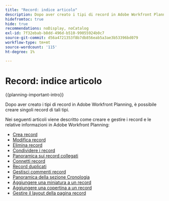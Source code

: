```yaml
---
title: "Record: indice articolo"
description: Dopo aver creato i tipi di record in Adobe Workfront Planning, è possibile creare singoli record di tali tipi. Nei seguenti articoli viene descritto come creare e gestire record e relative informazioni in Adobe Workfront Planning.
hidefromtoc: true
hide: true
recommendations: noDisplay, noCatalog
exl-id: 7f32ebab-b8dd-496d-b510-99055924b0c7
source-git-commit: d56a4721353f8b7db856eab5a3ae3b53396bd079
workflow-type: tm+mt
source-wordcount: '115'
ht-degree: 1%

---
```


<!-- update the metadata with real information when making this available in TOC and in the left nav
---
title: "Records: article index"
description: After you create record types in Adobe Workfront Planning you can create individual records of those types. The following articles describe how you can create and manage records and their information in Adobe Workfront Planning.
hidefromtoc: yes
author: Alina
feature: Work Management
role: User
hide: yes
---
-->

# Record: indice articolo

{{planning-important-intro}}

Dopo aver creato i tipi di record in Adobe Workfront Planning, è possibile creare singoli record di tali tipi.

Nei seguenti articoli viene descritto come creare e gestire i record e le relative informazioni in Adobe Workfront Planning:

* [Crea record](/help/quicksilver/planning/records/create-records.md)
* [Modifica record](/help/quicksilver/planning/records/edit-records.md)
* [Elimina record](/help/quicksilver/planning/records/delete-records.md)
* [Condividere i record](/help/quicksilver/planning/records/share-records.md)
* [Panoramica sui record collegati](/help/quicksilver/planning/records/connected-records-overview.md)
* [Connetti record](/help/quicksilver/planning/records/connect-records.md)
* [Record duplicati](/help/quicksilver/planning/records/copy-or-duplicate-records.md)
* [Gestisci commenti record](/help/quicksilver/planning/records/manage-record-comments.md)
* [Panoramica della sezione Cronologia](/help/quicksilver/planning/records/history-section-overview.md)
* [Aggiungere una miniatura a un record](/help/quicksilver/planning/records/add-thumbnails-to-records.md)
* [Aggiungere una copertina a un record](/help/quicksilver/planning/records/add-a-cover-image-to-a-record.md)
* [Gestire il layout della pagina record](/help/quicksilver/planning/records/manage-the-record-page.md)
